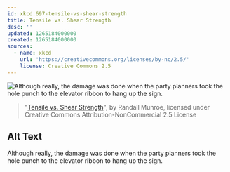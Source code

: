 ```yaml
---
id: xkcd.697-tensile-vs-shear-strength
title: Tensile vs. Shear Strength
desc: ''
updated: 1265184000000
created: 1265184000000
sources:
  - name: xkcd
    url: 'https://creativecommons.org/licenses/by-nc/2.5/'
    license: Creative Commons 2.5
---
```

![Although really, the damage was done when the party planners took the hole punch to the elevator ribbon to hang up the sign.](https://imgs.xkcd.com/comics/tensile_vs_shear_strength.png)
> "[Tensile vs. Shear Strength](https://xkcd.com/697/)", by Randall Munroe, licensed under Creative Commons Attribution-NonCommercial 2.5 License

## Alt Text
Although really, the damage was done when the party planners took the hole punch to the elevator ribbon to hang up the sign.
